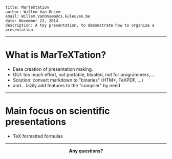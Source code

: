     title: MarTeXtation
    author: Willem Van Onsem
    email: Willem.VanOnsem@cs.kuleuven.be
    date: November 23, 2014
    description: A toy presentation, to demonstrate how to organize a presentation.

----

# What is MarTeXTation?

 - Ease creation of presentation making.
 - GUI: too much effort, not portable, bloated, not for programmers,...
 - Solution: convert markdown to "binaries" (HTM*, TeXPDF, ...)
 - and... lazily add features to the "compiler" by need
 
----

# Main focus on scientific presentations

 - TeX formatted formulas

----

<center><strong>Any questions?</strong></center>